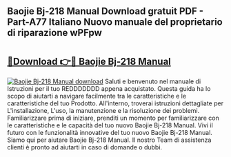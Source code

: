 ## Baojie Bj-218 Manual Download gratuit PDF - Part-A77 Italiano Nuovo manuale del proprietario di riparazione wPFpw

# <h2><a href="http://dfeggxj.blite.top/?on=Baojie+Bj-218+Manual">🔗Download 👉🔴 Baojie Bj-218 Manual</a></h2>

[![Baojie Bj-218 Manual download](https://i.imgur.com/lujVjoI.png)](http://dfeggxj.blite.top/?on=Baojie+Bj-218+Manual)
Saluti e benvenuto nel manuale di Istruzioni per il tuo REDDDDDDD appena acquistato. Questa guida ha lo scopo di aiutarti a navigare facilmente tra le caratteristiche e le caratteristiche del tuo Prodotto. All'interno, troverai istruzioni dettagliate per L'installazione, L'uso, la manutenzione e la risoluzione dei problemi. Familiarizzare prima di iniziare, prenditi un momento per familiarizzare con le caratteristiche e le capacità del tuo nuovo Baojie Bj-218 Manual. Vivi il futuro con le funzionalità innovative del tuo nuovo Baojie Bj-218 Manual. Siamo qui per aiutare Baojie Bj-218 Manual. Il nostro Team di assistenza clienti è pronto ad aiutarti in caso di domande o dubbi.

